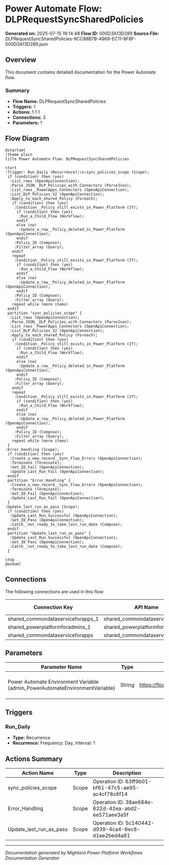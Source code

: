 ﻿# Power Automate Flow: DLPRequestSyncSharedPolicies

**Generated on:** 2025-07-15 19:14:48
**Flow ID:** 000D3A13D289
**Source File:** DLPRequestSyncSharedPolicies-9CC88B7B-4968-EC11-8F8F-000D3A13D289.json

## Overview

This document contains detailed documentation for the Power Automate flow.

### Summary
- **Flow Name:** DLPRequestSyncSharedPolicies
- **Triggers:** 1
- **Actions:** 1 1 1
- **Connections:** 3
- **Parameters:** 1

## Flow Diagram

```plantuml
@startuml
!theme plain
title Power Automate Flow: DLPRequestSyncSharedPolicies

start
:Trigger: Run_Daily (Recurrence);\n:sync_policies_scope (Scope);
 if (condition) then (yes)
  :List_rows (OpenApiConnection);
  :Parse_JSON__DLP_Policies_with_Connectors (ParseJson);
  :List_rows__PowerApps_Connectors (OpenApiConnection);
  :List_DLP_Policies_V2 (OpenApiConnection);
  :Apply_to_each_shared_Policy (Foreach);
   if (condition) then (yes)
    :Condition__Policy_still_exists_in_Power_Platform (If);
     if (condition) then (yes)
      :Run_a_Child_Flow (Workflow);
     endif
     else (no)
      :Update_a_row__Policy_deleted_in_Power_Platform (OpenApiConnection);
     endif
    :Policy_ID (Compose);
    :Filter_array (Query);
   endif
   repeat
    :Condition__Policy_still_exists_in_Power_Platform (If);
     if (condition) then (yes)
      :Run_a_Child_Flow (Workflow);
     endif
     else (no)
      :Update_a_row__Policy_deleted_in_Power_Platform (OpenApiConnection);
     endif
    :Policy_ID (Compose);
    :Filter_array (Query);
   repeat while (more items)
 endif
 partition "sync_policies_scope" {
  :List_rows (OpenApiConnection);
  :Parse_JSON__DLP_Policies_with_Connectors (ParseJson);
  :List_rows__PowerApps_Connectors (OpenApiConnection);
  :List_DLP_Policies_V2 (OpenApiConnection);
  :Apply_to_each_shared_Policy (Foreach);
   if (condition) then (yes)
    :Condition__Policy_still_exists_in_Power_Platform (If);
     if (condition) then (yes)
      :Run_a_Child_Flow (Workflow);
     endif
     else (no)
      :Update_a_row__Policy_deleted_in_Power_Platform (OpenApiConnection);
     endif
    :Policy_ID (Compose);
    :Filter_array (Query);
   endif
   repeat
    :Condition__Policy_still_exists_in_Power_Platform (If);
     if (condition) then (yes)
      :Run_a_Child_Flow (Workflow);
     endif
     else (no)
      :Update_a_row__Policy_deleted_in_Power_Platform (OpenApiConnection);
     endif
    :Policy_ID (Compose);
    :Filter_array (Query);
   repeat while (more items)
 }
:Error_Handling (Scope);
 if (condition) then (yes)
  :Create_a_new_record__Sync_Flow_Errors (OpenApiConnection);
  :Terminate (Terminate);
  :Get_ID_Fail (OpenApiConnection);
  :Update_Last_Run_Fail (OpenApiConnection);
 endif
 partition "Error_Handling" {
  :Create_a_new_record__Sync_Flow_Errors (OpenApiConnection);
  :Terminate (Terminate);
  :Get_ID_Fail (OpenApiConnection);
  :Update_Last_Run_Fail (OpenApiConnection);
 }
:Update_last_run_as_pass (Scope);
 if (condition) then (yes)
  :Update_Last_Run_Successful (OpenApiConnection);
  :Get_ID_Pass (OpenApiConnection);
  :Catch__not_ready_to_take_last_run_date (Compose);
 endif
 partition "Update_last_run_as_pass" {
  :Update_Last_Run_Successful (OpenApiConnection);
  :Get_ID_Pass (OpenApiConnection);
  :Catch__not_ready_to_take_last_run_date (Compose);
 }

stop
@enduml
```

## Connections

The following connections are used in this flow:

| Connection Key | API Name | Logical Name | Runtime Source |
|----------------|----------|--------------|----------------|
| shared_commondataserviceforapps_1 | shared_commondataserviceforapps | admin_sharedcommondataserviceforapps_98924 | embedded |
| shared_powerplatformforadmins_1 | shared_powerplatformforadmins | admin_CoECorePowerPlatformforAdmins | embedded |
| shared_commondataserviceforapps | shared_commondataserviceforapps | admin_sharedcommondataserviceforapps_98924 | embedded |

## Parameters

| Parameter Name | Type | Default Value | Description |
|----------------|------|---------------|-------------|
| Power Automate Environment Variable (admin_PowerAutomateEnvironmentVariable) | String | https://flow.microsoft.com/manage/environments/ | Inventory - REQUIRED. Environment, including geographic location, for Power Automate - Ex for commercial: https://flow.microsoft.com/manage/environments/ |

## Triggers

### Run_Daily
- **Type:** Recurrence
- **Recurrence:** Frequency: Day, Interval: 1

## Actions Summary

| Action Name | Type | Description |
|-------------|------|-------------|
| sync_policies_scope | Scope | Operation ID: 63ff9b01-bf61-47c5-ae95-ac4cf78c6f14 |
| Error_Handling | Scope | Operation ID: 38ae684e-622d-42ea-abd2-ee571aee3a5f |
| Update_last_run_as_pass | Scope | Operation ID: 5c140442-d939-4ca4-8ec8-d1ee2bed4a81 |

---
*Documentation generated by Mightora Power Platform Workflows Documentation Generator*
